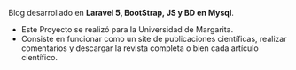 Blog desarrollado en **Laravel 5, BootStrap, JS y BD en Mysql**. 
- Este Proyecto se realizó para la Universidad de Margarita.
- Consiste en funcionar como un site de publicaciones científicas, realizar comentarios y descargar la revista completa o bien cada artículo científico.
